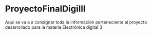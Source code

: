 # ProyectoFinalDigiIII
Aqui se va a a consignar toda la información perteneciente al proyecto desarrollado para la materia Electrónica digital 3
